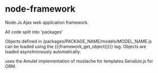 node-framework
==============

Node.Js Ajax web application framework.

All code split into 'packages'

Objects defined in /packages/PACKAGE_NAME/models/MODEL_NAME.js can be loaded using the {{{framework_get_object()}}} tag.  Objects are loaded asynchronously automatically.  

uses the Amulet implementation of mustache for templates
Serialize.js for ORM.
